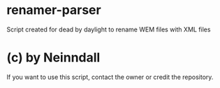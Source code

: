 # renamer-parser
Script created for dead by daylight to rename WEM files with XML files

# (c) by Neinndall
If you want to use this script, contact the owner or credit the repository.

